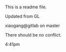 This is a readme file.

Updated from GL

xiaogang@gitlab on master

There should be no conflict.

4:41pm
